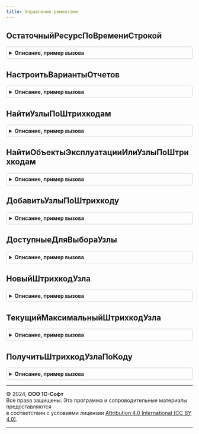 ```yaml
---
title: Управление ремонтами
---
```



## ОстаточныйРесурсПоВремениСтрокой
<details style="margin: 1em 0; padding: 0.5em; border: 1px solid #ccc; border-radius: 6px;">

<summary style="font-weight: bold; cursor: pointer;">Описание, пример вызова</summary>

```bsl

// Функция возвращает текстовое представление остаточного ресурса
//
// Параметры:
// 		КоличествоДней - Число - Количество дней.
//
// Возвращаемое значение:
// 		Строка - Строковое представление количества дней.
//
Функция ОстаточныйРесурсПоВремениСтрокой(КоличествоДней) Экспорт
```

Пример вызова
```bsl
Результат = УправлениеРемонтами.ОстаточныйРесурсПоВремениСтрокой(КоличествоДней) 
```
</details>

## НастроитьВариантыОтчетов
<details style="margin: 1em 0; padding: 0.5em; border: 1px solid #ccc; border-radius: 6px;">

<summary style="font-weight: bold; cursor: pointer;">Описание, пример вызова</summary>

```bsl

// См. ВариантыОтчетовПереопределяемый.НастроитьВариантыОтчетов.
//
Процедура НастроитьВариантыОтчетов(Настройки) Экспорт
```

Пример вызова
```bsl
УправлениеРемонтами.НастроитьВариантыОтчетов(Настройки) 
```
</details>

## НайтиУзлыПоШтрихкодам
<details style="margin: 1em 0; padding: 0.5em; border: 1px solid #ccc; border-radius: 6px;">

<summary style="font-weight: bold; cursor: pointer;">Описание, пример вызова</summary>

```bsl

// Находит узлы объектов эксплуатации по штрихкодам.
//
// Параметры:
//  ДанныеШтрихкодов - Структура, Массив из Строка - Данные штрихкодов.
//  ПараметрыПодбора - Структура - Параметры подбора.
//
// Возвращаемое значение:
//  Структура - содержит:
//    * МассивОбъектов - Массив из СправочникСсылка.УзлыОбъектовЭксплуатации - найденные узлы
//    * НеНайдены - Массив из Строка - штрихкоды, по которым не удалось найти узлы
//    * НеПодходят - Массив из СправочникСсылка.УзлыОбъектовЭксплуатации - Узлы, которые не подходят по параметрам подбора.
//
Функция НайтиУзлыПоШтрихкодам(ДанныеШтрихкодов, ПараметрыПодбора = Неопределено) Экспорт
```

Пример вызова
```bsl
Результат = УправлениеРемонтами.НайтиУзлыПоШтрихкодам(ДанныеШтрихкодов, ПараметрыПодбора);
```
</details>

## НайтиОбъектыЭксплуатацииИлиУзлыПоШтрихкодам
<details style="margin: 1em 0; padding: 0.5em; border: 1px solid #ccc; border-radius: 6px;">

<summary style="font-weight: bold; cursor: pointer;">Описание, пример вызова</summary>

```bsl

// Находит объекты эксплуатации или узлы по штрихкодам.
//
// Параметры:
//  ДанныеШтрихкодов - Структура, Массив из Строка - Данные штрихкодов.
//  ПараметрыПодбора - Структура - Параметры подбора.
//
// Возвращаемое значение:
//  Структура - содержит:
//    * МассивОбъектов - Массив из СправочникСсылка.ОбъектыЭксплуатации, СправочникСсылка.УзлыОбъектовЭксплуатации - найденные объекты
//    * НеНайдены - Массив из Строка - штрихкоды, по которым не удалось найти
//    * НеПодходят - Массив из СправочникСсылка.ОбъектыЭксплуатации, СправочникСсылка.УзлыОбъектовЭксплуатации - Объекты, которые не подходят по параметрам подбора.
//
Функция НайтиОбъектыЭксплуатацииИлиУзлыПоШтрихкодам(ДанныеШтрихкодов, ПараметрыПодбора = Неопределено) Экспорт
```

Пример вызова
```bsl
Результат = УправлениеРемонтами.НайтиОбъектыЭксплуатацииИлиУзлыПоШтрихкодам(ДанныеШтрихкодов, ПараметрыПодбора);
```
</details>

## ДобавитьУзлыПоШтрихкоду
<details style="margin: 1em 0; padding: 0.5em; border: 1px solid #ccc; border-radius: 6px;">

<summary style="font-weight: bold; cursor: pointer;">Описание, пример вызова</summary>

```bsl

// Добавляет в табличную часть узлы по штрихкоду и заполняет объект эксплуатации, если он не заполнен.
//
// Параметры:
//  ДанныеШтрихкодов - Структура, Массив из Строка - Данные штрихкодов.
// 	Объект - ДанныеФормыСтруктура -
// 	ТаблицаУзлов - ДанныеФормыКоллекция -
// 	ИмяРеквизита - Строка -
// 	ОбъектЭксплуатации - СправочникСсылка.ОбъектыЭксплуатации -
// 	ПараметрыПодбора - Структура -
//
// Возвращаемое значение:
// 	Массив - Добавленные строки.
//  Неопределено - Если не удалось найти узлы.
Функция ДобавитьУзлыПоШтрихкоду(ДанныеШтрихкодов, Объект, ТаблицаУзлов, ИмяРеквизита, ОбъектЭксплуатации = Неопределено, ПараметрыПодбора = Неопределено) Экспорт
```

Пример вызова
```bsl
Результат = УправлениеРемонтами.ДобавитьУзлыПоШтрихкоду(ДанныеШтрихкодов, Объект, ТаблицаУзлов, ИмяРеквизита, ОбъектЭксплуатации, ПараметрыПодбора);
```
</details>

## ДоступныеДляВыбораУзлы
<details style="margin: 1em 0; padding: 0.5em; border: 1px solid #ccc; border-radius: 6px;">

<summary style="font-weight: bold; cursor: pointer;">Описание, пример вызова</summary>

```bsl

// Возвращает доступные для выбора узлы в соответствии с параметрами выбора.
//
// Параметры:
// 	Параметры - Структура -
//
// Возвращаемое значение:
// 	Массив - Доступные для выбора узлы
Функция ДоступныеДляВыбораУзлы(Параметры) Экспорт
```

Пример вызова
```bsl
Результат = УправлениеРемонтами.ДоступныеДляВыбораУзлы(Параметры) 
```
</details>

## НовыйШтрихкодУзла
<details style="margin: 1em 0; padding: 0.5em; border: 1px solid #ccc; border-radius: 6px;">

<summary style="font-weight: bold; cursor: pointer;">Описание, пример вызова</summary>

```bsl

// Генерирует новый штрихкод узла объекта эксплуатации.
//
// Возвращаемое значение:
// 	Строка - Новый штрихкод
Функция НовыйШтрихкодУзла() Экспорт
```

Пример вызова
```bsl
Результат = УправлениеРемонтами.НовыйШтрихкодУзла() 
```
</details>

## ТекущийМаксимальныйШтрихкодУзла
<details style="margin: 1em 0; padding: 0.5em; border: 1px solid #ccc; border-radius: 6px;">

<summary style="font-weight: bold; cursor: pointer;">Описание, пример вызова</summary>

```bsl

// Определяет максимальный штрихкод в виде числа.
//
// Возвращаемое значение:
// 	Число - Максимальный штрихкод в виде числа.
Функция ТекущийМаксимальныйШтрихкодУзла() Экспорт
```

Пример вызова
```bsl
Результат = УправлениеРемонтами.ТекущийМаксимальныйШтрихкодУзла() 
```
</details>

## ПолучитьШтрихкодУзлаПоКоду
<details style="margin: 1em 0; padding: 0.5em; border: 1px solid #ccc; border-radius: 6px;">

<summary style="font-weight: bold; cursor: pointer;">Описание, пример вызова</summary>

```bsl

// Формирует штрихкод по числовому коду.
//
// Параметры:
// 	Код - Число
//
// Возвращаемое значение:
// 	Строка - Штрихкод
Функция ПолучитьШтрихкодУзлаПоКоду(Код) Экспорт
```

Пример вызова
```bsl
Результат = УправлениеРемонтами.ПолучитьШтрихкодУзлаПоКоду(Код) 
```
</details>

---

© 2024, **ООО 1С-Софт**  
Все права защищены. Эта программа и сопроводительные материалы предоставляются  
в соответствии с условиями лицензии [Attribution 4.0 International (CC BY 4.0)](https://creativecommons.org/licenses/by/4.0/legalcode).

---

